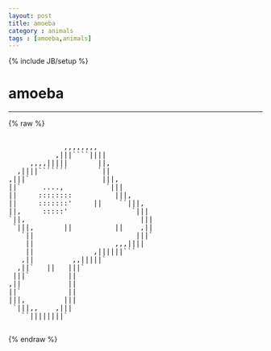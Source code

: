 ```yaml
---
layout: post
title: amoeba
category : animals
tags : [amoeba,animals]
---
```

{% include JB/setup %}
# amoeba
---
{% raw %}
<pre>

             ,,,,,,,,
           ,|||````||||
     ,,,,|||||       ||,
  ,||||```````       `||
,|||`                 |||,
||`     ....,          `|||
||     ::::::::          |||,
||     :::::::&#039;     ||    ``|||,
||,     :::::&#039;               `|||
`||,                           |||
 `|||,       ||          ||    ,||
   `||                        |||`
    ||                   ,,,||||
    ||              ,||||||```
   ,||         ,,|||||`
  ,||`   ||   |||`
 |||`         ||
,||           ||
||`           ||
|||,         |||
 `|||,,    ,|||
   ``||||||||`
 </pre>
{% endraw %}
